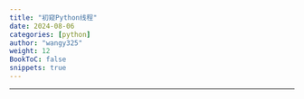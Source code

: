 ```yaml
---
title: "初窥Python线程"
date: 2024-08-06
categories: [python]
author: "wangy325"
weight: 12
BookToC: false
snippets: true
---
```


---
